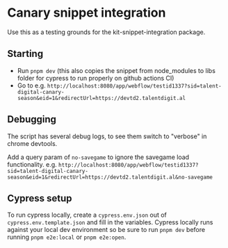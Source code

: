 # Canary snippet integration

Use this as a testing grounds for the kit-snippet-integration package.

## Starting

- Run `pnpm dev` (this also copies the snippet from node_modules to libs folder for cypress to run properly on github actions CI)
- Go to e.g. `http://localhost:8080/app/webflow/testid1337?sid=talent-digital-canary-season&eid=1&redirectUrl=https://devtd2.talentdigit.al`

## Debugging

The script has several debug logs, to see them switch to "verbose" in chrome devtools.

Add a query param of `no-savegame` to ignore the savegame load functionality. e.g. `http://localhost:8080/app/webflow/testid1337?sid=talent-digital-canary-season&eid=1&redirectUrl=https://devtd2.talentdigit.al&no-savegame`

## Cypress setup

To run cypress locally, create a `cypress.env.json` out of `cypress.env.template.json` and fill in the variables. Cypress locally runs against your local dev environment so be sure to run `pnpm dev` before running `pnpm e2e:local` or `pnpm e2e:open`.
